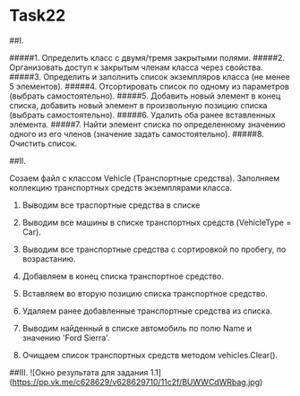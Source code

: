# Task22

##I.

#####1. Определить класс с двумя/тремя закрытыми полями. 
#####2. Организовать доступ к закрытым членам класса через свойства.
#####3. Определить и заполнить список экземпляров класса (не менее 5 элементов). 
#####4. Отсортировать список по одному из параметров (выбрать самостоятельно). 
#####5. Добавить новый элемент в конец списка, добавить новый элемент в произвольную позицию списка (выбрать самостоятельно). 
#####6. Удалить оба ранее вставленных элемента. 
#####7. Найти элемент списка по определенному значению одного из его членов (значение задать самостоятельно). 
#####8. Очистить список. 

##II. 

Созаем файл с классом Vehicle (Транспортные средства). Заполняем коллекцию транспортных средств экземплярами класса.

1. Выводим все траспортные средства в списке

2. Выводим все машины в списке транспортных средств (VehicleType = Car).

3. Выводим все транспортные средства с сортировкой по пробегу, по возрастанию.

4. Добавляем в конец списка транспортное средство.

5. Вставляем во вторую позицию списка транспортное средство.

6. Удаляем ранее добавленные транспортные средства из списка.

7. Выводим найденный в списке автомобиль по полю Name и значению 'Ford Sierra'. 

8. Очищаем список транспортных средств методом vehicles.Clear().


##III.
![Окно результата для задания 1.1]
(https://pp.vk.me/c628629/v628629710/11c2f/BUWWCdWRbag.jpg)


